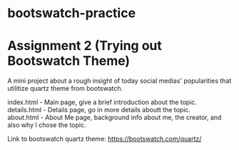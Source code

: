 # bootswatch-practice
<h1>Assignment 2 (Trying out Bootswatch Theme)</h1>

A mini project about a rough insight of today social medias' popularities that utilitize quartz theme from bootswatch.

index.html - Main page, give a brief introduction about the topic. <br>
details.html - Details page, go in more details aboutt the topic. <br>
about.html - About Me page, background info about me, the creator, and also why I chose the topic. <br>

Link to bootswatch quartz theme: https://bootswatch.com/quartz/